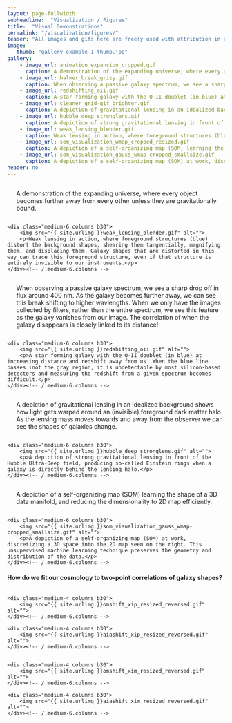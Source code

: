 ```yaml
---
layout: page-fullwidth
subheadline:  "Visualization / Figures"
title:  "Visual Demonstrations"
permalink: "/visualization/figures/"
teaser: "All images and gifs here are freely used with attribution in any presentation."
image:
   thumb: "gallery-example-1-thumb.jpg"
gallery:
    - image_url: animation_expansion_cropped.gif
      caption: A demonstration of the expanding universe, where every object becomes further away from every other unless they are gravitationally bound.
    - image_url: balmer_break_grizy.gif
      caption: When observing a passive galaxy spectrum, we see a sharp drop off in flux around 400 nm. As the galaxy becomes further away, we can see this break shifting to higher wavlengths. When we only have the images collected by filters, rather than the entire spectrum, we see this feature as the galaxy vanishes from our image. The correlation of when the galaxy disappears is closely linked to its distance!
    - image_url: redshifting_oii.gif
      caption: A star forming galaxy with the O-II doublet (in blue) at increasing distance and redshift away from us. When the blue line passes inot the gray region, it is undetectable by most silicon-based detectors and measuring the redshift from a given spectrum becomes difficult.
    - image_url: cleaner_grid-gif_brighter.gif
      caption: A depiction of gravitational lensing in an idealized background shows how light gets warped around an (invisible) foreground dark matter halo. As the lensing mass moves towards and away from the observer we can see the shapes of galaxies change.
    - image_url: hubble_deep_stronglens.gif
      caption: A depiction of strong gravitational lensing in front of the Hubble Ultra-Deep field, producing so-called Einstein rings when a galaxy is directly behind the lensing halo.
    - image_url: weak_lensing_blender.gif
      caption: Weak lensing in action, where foreground structures (blue) distort the background shapes, shearing them tangentially, magnifying them, and displacing them. Galaxy shapes that are distorted in this way can trace this foreground structure, even if that structure is entirely invisible to our instruments.
    - image_url: som_visualization_wmap_cropped_resized.gif
      caption: A depiction of a self-organizing map (SOM) learning the shape of a 3D data manifold, and reducing the dimensionality to 2D map efficiently.
    - image_url: som_visualization_gauss_wmap-cropped_smallsize.gif
      caption: A depiction of a self-organizing map (SOM) at work, discretizing a three-dimensional space into the two-dimensional map seen on the right. This unsupervised machine learning technique preserves the geometry and distribution of the data.
header: no
---
```

<div class="row t60">
    <div class="medium-6 columns b30">
        <img src="{{ site.urlimg }}animation_expansion_cropped.gif" alt="">
        <p>A demonstration of the expanding universe, where every object becomes further away from every other unless they are gravitationally bound.</p>
    </div><!-- /.medium-6.columns -->

    <div class="medium-6 columns b30">
        <img src="{{ site.urlimg }}weak_lensing_blender.gif" alt="">
        <p>Weak lensing in action, where foreground structures (blue) distort the background shapes, shearing them tangentially, magnifying them, and displacing them. Galaxy shapes that are distorted in this way can trace this foreground structure, even if that structure is entirely invisible to our instruments.</p>
    </div><!-- /.medium-6.columns -->
</div><!-- /.row -->


<div class="row t30">
    <div class="medium-6 columns b30">
        <img src="{{ site.urlimg }}balmer_break_grizy.gif" alt="">
        <p>When observing a passive galaxy spectrum, we see a sharp drop off in flux around 400 nm. As the galaxy becomes further away, we can see this break shifting to higher wavlengths. When we only have the images collected by filters, rather than the entire spectrum, we see this feature as the galaxy vanishes from our image. The correlation of when the galaxy disappears is closely linked to its distance!</p>
    </div><!-- /.medium-6.columns -->

    <div class="medium-6 columns b30">
        <img src="{{ site.urlimg }}redshifting_oii.gif" alt="">
        <p>A star forming galaxy with the O-II doublet (in blue) at increasing distance and redshift away from us. When the blue line passes inot the gray region, it is undetectable by most silicon-based detectors and measuring the redshift from a given spectrum becomes difficult.</p>
    </div><!-- /.medium-6.columns -->

</div><!-- /.row -->

<div class="row t60">
    <div class="medium-6 columns b30">
        <img src="{{ site.urlimg }}cleaner_grid-gif_brighter.gif" alt="">
        <p>A depiction of gravitational lensing in an idealized background shows how light gets warped around an (invisible) foreground dark matter halo. As the lensing mass moves towards and away from the observer we can see the shapes of galaxies change.</p>
    </div><!-- /.medium-6.columns -->

    <div class="medium-6 columns b30">
        <img src="{{ site.urlimg }}hubble_deep_stronglens.gif" alt="">
        <p>A depiction of strong gravitational lensing in front of the Hubble Ultra-Deep field, producing so-called Einstein rings when a galaxy is directly behind the lensing halo.</p>
    </div><!-- /.medium-6.columns -->
</div><!-- /.row -->

<div class="row t60">
    <div class="medium-6 columns b30">
        <img src="{{ site.urlimg }}som_visualization_wmap-cropped-resized.gif" alt="">
        <p>A depiction of a self-organizing map (SOM) learning the shape of a 3D data manifold, and reducing the dimensionality to 2D map efficiently.</p>
    </div><!-- /.medium-6.columns -->

    <div class="medium-6 columns b30">
        <img src="{{ site.urlimg }}som_visualization_gauss_wmap-cropped_smallsize.gif" alt="">
        <p>A depiction of a self-organizing map (SOM) at work, discretizing a 3D space into the 2D map seen on the right. This unsupervised machine learning technique preserves the geometry and distribution of the data.</p>
    </div><!-- /.medium-6.columns -->
</div><!-- /.row -->
<h4>How do we fit our cosmology to two-point correlations of galaxy shapes?</h4>
<div class="row t60">
    <div class="medium-4 columns b30">
        <img src="{{ site.urlimg }}s8shift_xip_resized_reversed.gif" alt="">
    </div><!-- /.medium-6.columns -->

    <div class="medium-4 columns b30">
        <img src="{{ site.urlimg }}omshift_xip_resized_reversed.gif" alt="">
    </div><!-- /.medium-6.columns -->

    <div class="medium-4 columns b30">
        <img src="{{ site.urlimg }}aiashift_xip_resized_reversed.gif" alt="">
    </div><!-- /.medium-6.columns -->
</div><!-- /.row -->

<div class="row t60">
    <div class="medium-4 columns b30">
        <img src="{{ site.urlimg }}s8shift_xim_resized_reversed.gif" alt="">
    </div><!-- /.medium-6.columns -->

    <div class="medium-4 columns b30">
        <img src="{{ site.urlimg }}omshift_xim_resized_reversed.gif" alt="">
    </div><!-- /.medium-6.columns -->

    <div class="medium-4 columns b30">
        <img src="{{ site.urlimg }}aiashift_xim_resized_reversed.gif" alt="">
    </div><!-- /.medium-6.columns -->
</div><!-- /.row -->
